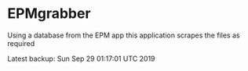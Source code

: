 # EPMgrabber
Using a database from the EPM app this application scrapes the files as required


Latest backup: Sun Sep 29 01:17:01 UTC 2019
